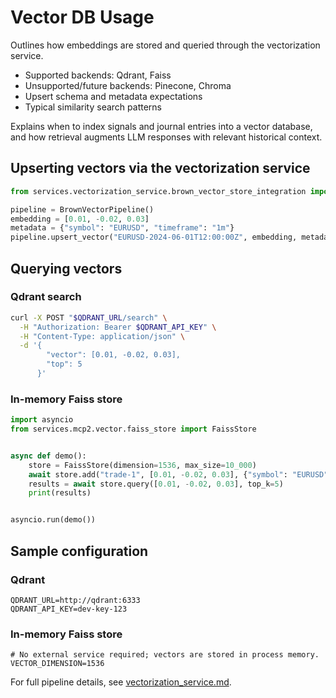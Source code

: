 # Vector DB Usage

Outlines how embeddings are stored and queried through the vectorization service.

- Supported backends: Qdrant, Faiss
- Unsupported/future backends: Pinecone, Chroma
- Upsert schema and metadata expectations
- Typical similarity search patterns

Explains when to index signals and journal entries into a vector database, and how retrieval augments LLM responses with relevant historical context.

## Upserting vectors via the vectorization service

```python
from services.vectorization_service.brown_vector_store_integration import BrownVectorPipeline

pipeline = BrownVectorPipeline()
embedding = [0.01, -0.02, 0.03]
metadata = {"symbol": "EURUSD", "timeframe": "1m"}
pipeline.upsert_vector("EURUSD-2024-06-01T12:00:00Z", embedding, metadata)
```

## Querying vectors

### Qdrant search

```bash
curl -X POST "$QDRANT_URL/search" \
  -H "Authorization: Bearer $QDRANT_API_KEY" \
  -H "Content-Type: application/json" \
  -d '{
        "vector": [0.01, -0.02, 0.03],
        "top": 5
      }'
```

### In-memory Faiss store

```python
import asyncio
from services.mcp2.vector.faiss_store import FaissStore


async def demo():
    store = FaissStore(dimension=1536, max_size=10_000)
    await store.add("trade-1", [0.01, -0.02, 0.03], {"symbol": "EURUSD"})
    results = await store.query([0.01, -0.02, 0.03], top_k=5)
    print(results)


asyncio.run(demo())
```

## Sample configuration

### Qdrant

```env
QDRANT_URL=http://qdrant:6333
QDRANT_API_KEY=dev-key-123
```

### In-memory Faiss store

```env
# No external service required; vectors are stored in process memory.
VECTOR_DIMENSION=1536
```

For full pipeline details, see [vectorization_service.md](vectorization_service.md).

